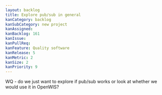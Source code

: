 ```yaml
---
layout: backlog
title: Explore pub/sub in general
kanCategory: backlog
kanSubCategory: new project
kanAssigned:
kanBacklog: 161
kanIssue:
kanPullReq:
kanFeature: Quality software
kanRelease: 5
kanMetric: 2
kanSize: 2
kanPriority: 9
---
```

WQ - do we just want to explore if pub/sub works or look at whether we would use it in OpenWIS?
